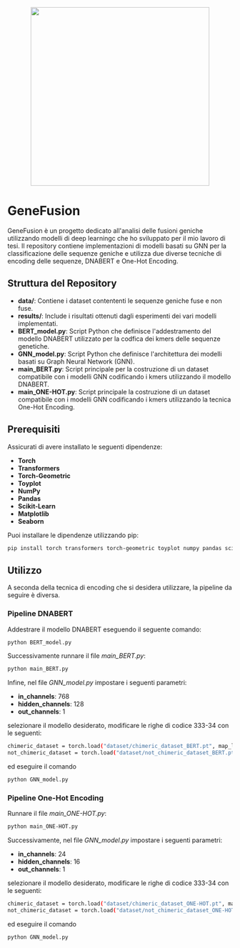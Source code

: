 <p align="center">
  <img src="https://github.com/user-attachments/assets/34e635a8-7d72-436a-948d-5649c4bd35ae", width=400px>
</p>

# GeneFusion

GeneFusion è un progetto dedicato all'analisi delle fusioni geniche utilizzando modelli di deep learningc che ho sviluppato per il mio lavoro di tesi. Il repository contiene implementazioni di modelli basati su GNN per la classificazione delle sequenze geniche e utilizza due diverse tecniche di encoding delle sequenze, DNABERT e One-Hot Encoding.

## Struttura del Repository

- **data/**: Contiene i dataset contententi le sequenze geniche fuse e non fuse.
- **results/**: Include i risultati ottenuti dagli esperimenti dei vari modelli implementati.
- **BERT_model.py**: Script Python che definisce l'addestramento del modello DNABERT utilizzato per la codfica dei kmers delle sequenze genetiche.
- **GNN_model.py**: Script Python che definisce l'architettura dei modelli basati su Graph Neural Network (GNN).
- **main_BERT.py**: Script principale per la costruzione di un dataset compatibile con i modelli GNN codificando i kmers utilizzando il modello DNABERT.
- **main_ONE-HOT.py**: Script principale la costruzione di un dataset compatibile con i modelli GNN codificando i kmers utilizzando la tecnica One-Hot Encoding. 

## Prerequisiti

Assicurati di avere installato le seguenti dipendenze:

- **Torch**
- **Transformers**
- **Torch-Geometric**
- **Toyplot**
- **NumPy**
- **Pandas**
- **Scikit-Learn**
- **Matplotlib**
- **Seaborn**

Puoi installare le dipendenze utilizzando pip:

```bash
pip install torch transformers torch-geometric toyplot numpy pandas scikit-learn matplotlib seaborn
```

## Utilizzo
A seconda della tecnica di encoding che si desidera utilizzare, la pipeline da seguire è diversa.
### Pipeline DNABERT
Addestrare il modello DNABERT eseguendo il seguente comando:
```bash
python BERT_model.py
```
Successivamente runnare il file *main_BERT.py*:
```bash
python main_BERT.py
```
Infine, nel file *GNN_model.py* impostare i seguenti parametri:
- **in_channels**: 768
- **hidden_channels**: 128
- **out_channels**: 1

selezionare il modello desiderato, modificare le righe di codice 333-34 con le seguenti: 
```bash
chimeric_dataset = torch.load("dataset/chimeric_dataset_BERT.pt", map_location=torch.device('cpu'))
not_chimeric_dataset = torch.load("dataset/not_chimeric_dataset_BERT.pt", map_location=torch.device('cpu'))
```
ed eseguire il comando
```bash
python GNN_model.py
```
### Pipeline One-Hot Encoding
Runnare il file *main_ONE-HOT.py*:
```bash
python main_ONE-HOT.py
```
Successivamente, nel file *GNN_model.py* impostare i seguenti parametri:
- **in_channels**: 24
- **hidden_channels**: 16
- **out_channels**: 1

selezionare il modello desiderato, modificare le righe di codice 333-34 con le seguenti:
```bash
chimeric_dataset = torch.load("dataset/chimeric_dataset_ONE-HOT.pt", map_location=torch.device('cpu'))
not_chimeric_dataset = torch.load("dataset/not_chimeric_dataset_ONE-HOT.pt", map_location=torch.device('cpu'))
```
ed eseguire il comando
```bash
python GNN_model.py
```
